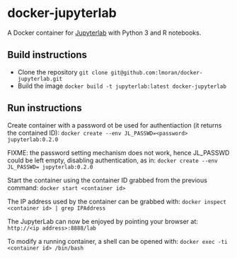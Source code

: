 # docker-jupyterlab

A Docker container for [Jupyterlab](https://github.com/jupyterlab/jupyterlab) with Python 3 and  R notebooks.


## Build instructions 

* Clone the repository `git clone git@github.com:lmoran/docker-jupyterlab.git`
* Build the image `docker build -t jupyterlab:latest docker-jupyterlab`


## Run instructions 

Create container with a password ot be used for authentiaction (it returns the contained ID):
`docker create --env JL_PASSWD=<password> jupyterlab:0.2.0`

FIXME: the password setting mechanism does not work, hence JL_PASSWD could be left empty, disabling authentication, as in:
`docker create --env JL_PASSWD= jupyterlab:0.2.0`

Start the container using the container ID grabbed from the previous command:
`docker start <container id>`

The IP address used by the container can be grabbed with:
`docker inspect <container id> | grep IPAddress`

The JupyterLab can now be enjoyed by pointing your browser at:
`http://<ip address>:8888/lab`

To modify a running container, a shell can be opened with:
`docker exec -ti <container id> /bin/bash`
